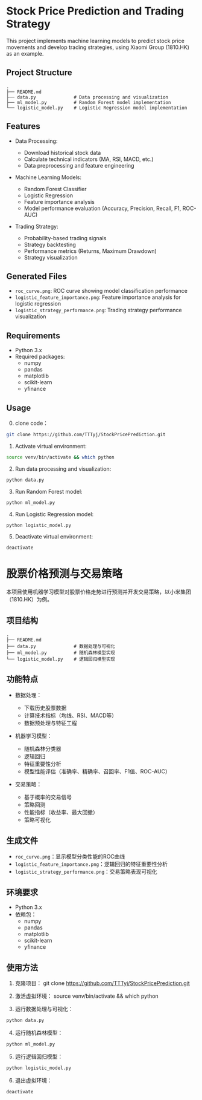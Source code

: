 # Stock Price Prediction and Trading Strategy

This project implements machine learning models to predict stock price movements and develop trading strategies, using Xiaomi Group (1810.HK) as an example.

## Project Structure

```
.
├── README.md
├── data.py              # Data processing and visualization
├── ml_model.py          # Random Forest model implementation
└── logistic_model.py    # Logistic Regression model implementation
```

## Features

- Data Processing:
  - Download historical stock data
  - Calculate technical indicators (MA, RSI, MACD, etc.)
  - Data preprocessing and feature engineering

- Machine Learning Models:
  - Random Forest Classifier
  - Logistic Regression
  - Feature importance analysis
  - Model performance evaluation (Accuracy, Precision, Recall, F1, ROC-AUC)

- Trading Strategy:
  - Probability-based trading signals
  - Strategy backtesting
  - Performance metrics (Returns, Maximum Drawdown)
  - Strategy visualization

## Generated Files

- `roc_curve.png`: ROC curve showing model classification performance
- `logistic_feature_importance.png`: Feature importance analysis for logistic regression
- `logistic_strategy_performance.png`: Trading strategy performance visualization

## Requirements

- Python 3.x
- Required packages:
  - numpy
  - pandas
  - matplotlib
  - scikit-learn
  - yfinance

## Usage
0. clone code：
```bash
git clone https://github.com/TTTyj/StockPricePrediction.git
```
1. Activate virtual environment:
```bash
source venv/bin/activate && which python
```

2. Run data processing and visualization:
```bash
python data.py
```

3. Run Random Forest model:
```bash
python ml_model.py
```

4. Run Logistic Regression model:
```bash
python logistic_model.py
```

5. Deactivate virtual environment:
```bash
deactivate
```

# 股票价格预测与交易策略

本项目使用机器学习模型对股票价格走势进行预测并开发交易策略，以小米集团（1810.HK）为例。

## 项目结构

```
.
├── README.md
├── data.py              # 数据处理与可视化
├── ml_model.py          # 随机森林模型实现
└── logistic_model.py    # 逻辑回归模型实现
```

## 功能特点

- 数据处理：
  - 下载历史股票数据
  - 计算技术指标（均线、RSI、MACD等）
  - 数据预处理与特征工程

- 机器学习模型：
  - 随机森林分类器
  - 逻辑回归
  - 特征重要性分析
  - 模型性能评估（准确率、精确率、召回率、F1值、ROC-AUC）

- 交易策略：
  - 基于概率的交易信号
  - 策略回测
  - 性能指标（收益率、最大回撤）
  - 策略可视化

## 生成文件

- `roc_curve.png`：显示模型分类性能的ROC曲线
- `logistic_feature_importance.png`：逻辑回归的特征重要性分析
- `logistic_strategy_performance.png`：交易策略表现可视化

## 环境要求

- Python 3.x
- 依赖包：
  - numpy
  - pandas
  - matplotlib
  - scikit-learn
  - yfinance

## 使用方法
1. 克隆项目：
git clone https://github.com/TTTyj/StockPricePrediction.git

2. 激活虚拟环境：
source venv/bin/activate && which python

3. 运行数据处理与可视化：
```bash
python data.py
```

4. 运行随机森林模型：
```bash
python ml_model.py
```

5. 运行逻辑回归模型：
```bash
python logistic_model.py
``` 
6. 退出虚拟环境：
```bash
deactivate
``` 